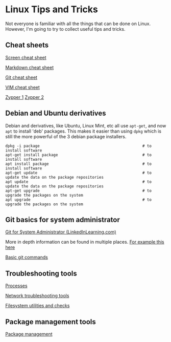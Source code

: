 # Linux Tips and Tricks
Not everyone is familiar with all the things that can be done on Linux. However, I'm going to try to collect useful tips and tricks.

## Cheat sheets
[Screen cheat sheet](https://gist.github.com/jctosta/af918e1618682638aa82)

[Markdown cheat sheet](https://github.com/adam-p/markdown-here/wiki/Markdown-Cheatsheet)

[Git cheat sheet](https://education.github.com/git-cheat-sheet-education.pdf)

[VIM cheat sheet](https://vim.rtorr.com/)

[Zypper 1](https://en.opensuse.org/images/1/17/Zypper-cheat-sheet-1.pdf) 
[Zypper 2](https://en.opensuse.org/images/3/30/Zypper-cheat-sheet-2.pdf)

## Debian and Ubuntu derivatives

Debian and derivatives, like Ubuntu, Linux Mint, etc all use `apt-get`, and now `apt` to install 'deb' packages. This makes it easier than using `dpkg` which is still the more powerful of the 3 debian package installers.

```
dpkg -i package                                             # to install software 
apt-get install package                                     # to install software 
apt install package                                         # to install software 
apt-get update                                              # to update the data on the package repositories
apt update                                                  # to update the data on the package repositories
apt-get upgrade                                             # to upgrade the packages on the system
apt upgrade                                                 # to upgrade the packages on the system
```


## Git basics for system administrator
[Git for System Administrator (LinkedInLearning.com)](https://www.linkedin.com/learning/git-for-system-administration/system-administration-with-git?u=74650706)

More in depth information can be found in multiple places. [For example this here](https://www.atlassian.com/git/tutorials/what-is-version-control)

[Basic git commands](/git-basics.md)

## Troubleshooting tools
[Processes](/processes.md)

[Network troubleshooting tools](/networking.md)

[Filesystem utilities and checks](/filesystem-checks.md)

## Package management tools
[Package management](/packagemanagement.md)
